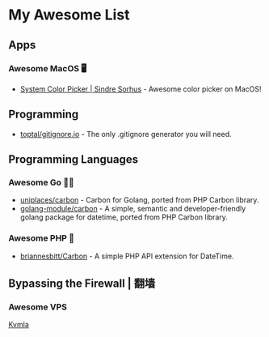 # My Awesome List

## Apps

### Awesome MacOS 🖥

- [System Color Picker | Sindre Sorhus](https://sindresorhus.com/system-color-picker) - Awesome color picker on MacOS!

## Programming

- [toptal/gitignore.io](https://github.com/toptal/gitignore.io) - The only .gitignore generator you will need.

## Programming Languages

### Awesome Go 🐻‍❄️

- [uniplaces/carbon](https://github.com/uniplaces/carbon) - Carbon for Golang, ported from PHP Carbon library.
- [golang-module/carbon](https://github.com/golang-module/carbon) - A simple, semantic and developer-friendly golang package for datetime, ported from PHP Carbon library.

### Awesome PHP 🐘

- [briannesbitt/Carbon](https://github.com/briannesbitt/Carbon) - A simple PHP API extension for DateTime.

## Bypassing the Firewall | 翻墙

### Awesome VPS

[Kvmla](https://www.kvmla.pro/)

